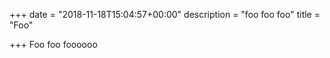 +++
date = "2018-11-18T15:04:57+00:00"
description = "foo foo foo"
title = "Foo"

+++
Foo foo foooooo